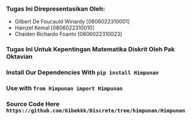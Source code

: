 ### Tugas Ini Direpresentasikan Oleh:
- Gilbert De Foucauld Winardy [0806022310001]
- Hainzel Kemal [0806022310010]
- Chaiden Richardo Foanto [0806022310023]

### Tugas Ini Untuk Kepentingan Matematika Diskrit Oleh Pak Oktavian
### Install Our Dependencies With ```pip install Himpunan```
### Use with ```from Himpunan import Himpunan```
### Source Code Here ```https://github.com/Gibekkk/Discrete/tree/himpunan/Himpunan```
